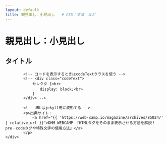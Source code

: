 ```yaml
---
layout: default
title: 親見出し：小見出し   # CSS：文法　など
---
```

<body>
    <div class="block">
        <h1>親見出し：小見出し</h1>
    </div>
    <div class="block">
            <h2>タイトル</h3>     <!-- インライン要素をブロック要素に変換　など -->

            <!-- コードを表示するときはcodeTextクラスを使う -->
            <!-- <div class="codeText">
                セレクタ {<br>
                　　display: block;<br>
                }
            </div> -->

            <!-- URLはjekyll用に成形する -->
            <p>出典サイト：
                <a href="{{ 'https://web-camp.io/magazine/archives/85024/' | relative_url }}">DMM WEBCAMP 『HTMLタグをそのまま表示させる方法を解説！pre・codeタグや特殊文字の使用方法』</a>
            </p>
    </div>
</body>